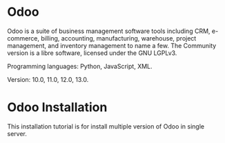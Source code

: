 # Odoo
Odoo is a suite of business management software tools including CRM, e-commerce, billing, accounting, manufacturing, warehouse, project management, and inventory management to name a few. The Community version is a libre software, licensed under the GNU LGPLv3.

Programming languages: Python, JavaScript, XML.

Version: 10.0, 11.0, 12.0, 13.0.

# Odoo Installation
This installation tutorial is for install multiple version of Odoo in single server.
